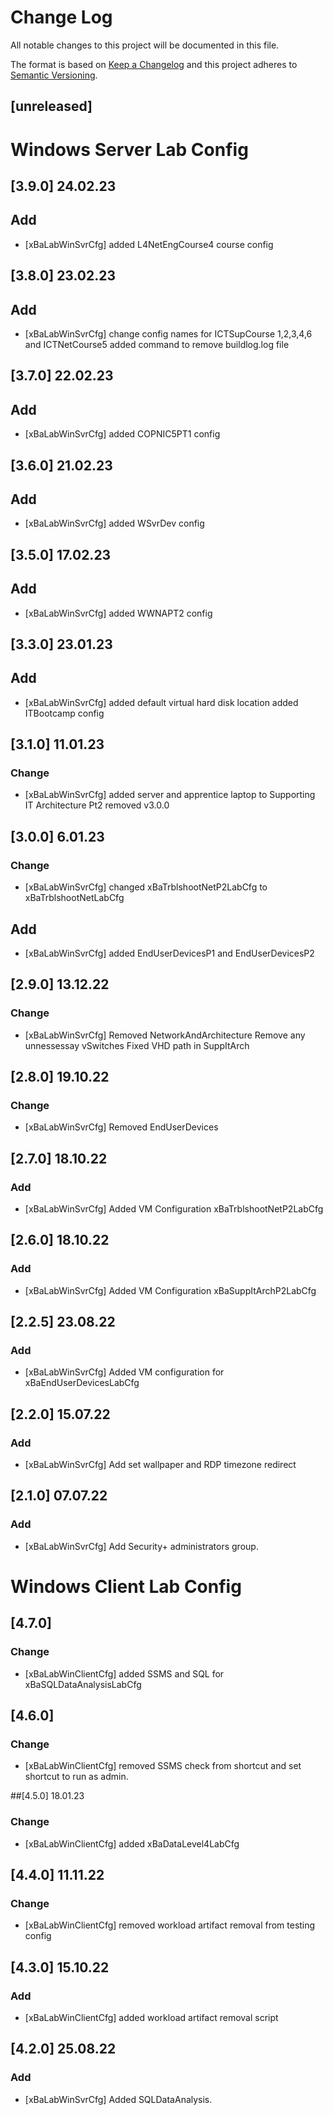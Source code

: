 # Change Log
All notable changes to this project will be documented in this file.
 
The format is based on [Keep a Changelog](http://keepachangelog.com/)
and this project adheres to [Semantic Versioning](http://semver.org/).

## [unreleased]

# Windows Server Lab Config

## [3.9.0] 24.02.23
## Add
- [xBaLabWinSvrCfg]
  added L4NetEngCourse4 course config

## [3.8.0] 23.02.23
## Add
- [xBaLabWinSvrCfg]
  change config names for ICTSupCourse 1,2,3,4,6 and ICTNetCourse5
  added command to remove buildlog.log file

## [3.7.0] 22.02.23
## Add
- [xBaLabWinSvrCfg]
  added COPNIC5PT1 config

## [3.6.0] 21.02.23
## Add
- [xBaLabWinSvrCfg]
  added WSvrDev config

## [3.5.0] 17.02.23
## Add
- [xBaLabWinSvrCfg]
  added WWNAPT2 config

## [3.3.0] 23.01.23
## Add
- [xBaLabWinSvrCfg]
  added default virtual hard disk location
  added ITBootcamp config

## [3.1.0] 11.01.23
### Change
- [xBaLabWinSvrCfg]
  added server and apprentice laptop to Supporting IT Architecture Pt2
  removed v3.0.0

## [3.0.0] 6.01.23
### Change
- [xBaLabWinSvrCfg]
  changed xBaTrblshootNetP2LabCfg to xBaTrblshootNetLabCfg
## Add
- [xBaLabWinSvrCfg]
  added EndUserDevicesP1 and EndUserDevicesP2

## [2.9.0] 13.12.22

### Change
- [xBaLabWinSvrCfg]
  Removed NetworkAndArchitecture
  Remove any unnessessay vSwitches
  Fixed VHD path in SuppItArch

## [2.8.0] 19.10.22

### Change
- [xBaLabWinSvrCfg]
  Removed EndUserDevices

## [2.7.0] 18.10.22

### Add
- [xBaLabWinSvrCfg]
  Added VM Configuration xBaTrblshootNetP2LabCfg

## [2.6.0] 18.10.22

### Add
- [xBaLabWinSvrCfg]
  Added VM Configuration xBaSuppItArchP2LabCfg

## [2.2.5] 23.08.22
 
### Add
- [xBaLabWinSvrCfg]
  Added VM configuration for xBaEndUserDevicesLabCfg

## [2.2.0] 15.07.22
 
### Add
- [xBaLabWinSvrCfg]
  Add set wallpaper and RDP timezone redirect

## [2.1.0] 07.07.22
 
### Add
- [xBaLabWinSvrCfg]
  Add Security+ administrators group.

# Windows Client Lab Config
## [4.7.0]
### Change
- [xBaLabWinClientCfg]
  added SSMS and SQL for xBaSQLDataAnalysisLabCfg

## [4.6.0]
### Change
- [xBaLabWinClientCfg]
  removed SSMS check from shortcut and set shortcut to run as admin.

##[4.5.0] 18.01.23
### Change
- [xBaLabWinClientCfg]
  added xBaDataLevel4LabCfg

## [4.4.0] 11.11.22
### Change
- [xBaLabWinClientCfg]
  removed workload artifact removal from testing config

## [4.3.0] 15.10.22
### Add
- [xBaLabWinClientCfg]
  added workload artifact removal script

## [4.2.0] 25.08.22
 
### Add
- [xBaLabWinSvrCfg]
  Added SQLDataAnalysis.